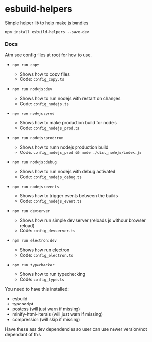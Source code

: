 # esbuild-helpers

Simple helper lib to help make js bundles

`npm install esbuild-helpers --save-dev`

### Docs

Atm see config files at root for how to use.

* `npm run copy`
  * Shows how to copy files
  * Code: `config_copy.ts`
* `npm run nodejs:dev`
  * Shows how to run nodejs with restart on changes
  * Code: `config_nodejs.ts`
* `npm run nodejs:prod`
  * Shows how to make production build for nodejs
  * Code: `config_nodejs_prod.ts`
* `npm run nodejs:prod:run`
  * Shows how to runn nodejs production build
  * Code: `config_nodejs_prod && node ./dist_nodejs/index.js`
* `npm run nodejs:debug`
  * Shows how to run nodejs with debug activated
  * Code: `config_nodejs_debug.ts`
* `npm run nodejs:events`
  * Shows how to trigger events between the builds
  * Code: `config_nodejs_event.ts`

* `npm run devserver`
  * Shows how run simple dev server (reloads js withour browser reload)
  * Code: `config_devserver.ts`
* `npm run electron:dev`
  * Shows how run electron
  * Code: `config_electron.ts`
* `npm run typechecker`
  * Shows how to run typechecking
  * Code: `config_type.ts`



You need to have this installed:

- esbuild
- typescript
- postcss (will just warn if missing)
- minify-html-literals (will just warn if missing)
- compression (will skip if missing)

Have these ass dev dependencies so user can use newer version/not dependant of this
